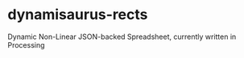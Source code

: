 dynamisaurus-rects
==================

Dynamic Non-Linear JSON-backed Spreadsheet, currently written in Processing